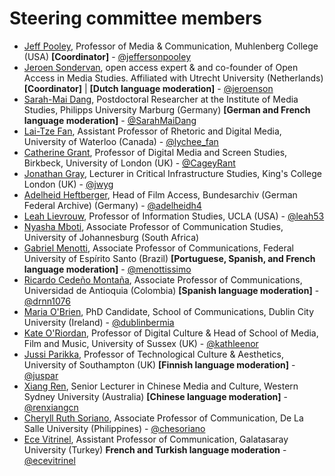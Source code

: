 # Steering committee members

* [Jeff Pooley](https://jeffpooley.com), Professor of Media & Communication, Muhlenberg College (USA) **[Coordinator]** - [@jeffersonpooley](https://twitter.com/jeffersonpooley)
* [Jeroen Sondervan](https://www.uu.nl/staff/JSondervan), open access expert & and co-founder of Open Access in Media Studies. Affiliated with Utrecht University (Netherlands) **[Coordinator]** | **[Dutch language moderation]** - [@jeroenson](https://twitter.com/jeroenson)
* [Sarah-Mai Dang](http://www.oabooks.de/about/academic-cv-en/), Postdoctoral Researcher at the Institute of Media Studies, Philipps University Marburg (Germany) **[German and French language moderation]** - [@SarahMaiDang](https://twitter.com/SarahMaiDang)
* [Lai-Tze Fan](https://laitzefan.com/), Assistant Professor of Rhetoric and Digital Media, University of Waterloo (Canada) - [@lychee_fan](https://twitter.com/lychee_fan)
* [Catherine Grant](https://catherinegrant.org/), Professor of Digital Media and Screen Studies, Birkbeck, University of London (UK)  - [@CageyRant](https://twitter.com/CageyRant)
* [Jonathan Gray](https://jonathangray.org/), Lecturer in Critical Infrastructure Studies, King's College London (UK) - [@jwyg](https://twitter.com/jwyg)
* [Adelheid Heftberger](https://hcommons.org/members/heftberger2017/), Head of Film Access, Bundesarchiv (German Federal Archive) (Germany) - [@adelheidh4](https://twitter.com/adelheidh4)
* [Leah Lievrouw](http://www.tft.ucla.edu/2011/09/faculty-leah-lievrouw/), Professor of Information Studies, UCLA (USA) - [@leah53](https://twitter.com/leah53)
* [Nyasha Mboti](https://www.uj.ac.za/contact/Pages/Nyasha-Mboti.aspx), Associate Professor of Communication Studies, University of Johannesburg (South Africa)
* [Gabriel Menotti](http://comunicacaosocial.ufes.br/pos-graduacao/POSCOM/detalhes-de-pessoal), Associate Professor of Communications, Federal University of Espírito Santo (Brazil) **[Portuguese, Spanish, and French language moderation]** - [@menottissimo](https://twitter.com/menottissimo)
* [Ricardo Cedeño Montaña](http://scienti.colciencias.gov.co:8081/cvlac/visualizador/generarCurriculoCv.do?cod_rh=0001350433), Associate Professor of Communications, Universidad de Antioquia (Colombia) **[Spanish language moderation]** - [@drnn1076](https://twitter.com/drnn1076)
* [Maria O'Brien](https://mobile.twitter.com/dublinbermia?lang=en), PhD Candidate, School of Communications, Dublin City University (Ireland) - [@dublinbermia](https://twitter.com/dublinbermia)
* [Kate O'Riordan](http://www.sussex.ac.uk/profiles/30746), Professor of Digital Culture & Head of School of Media, Film and Music, University of Sussex (UK) - [@kathleenor](https://twitter.com/kathleenor)
* [Jussi Parikka](https://jussiparikka.net/), Professor of Technological Culture & Aesthetics, University of Southampton (UK) **[Finnish language moderation]** - [@juspar](https://twitter.com/juspar)
* [Xiang Ren](https://www.westernsydney.edu.au/ics/people/researchers/xiang_ren), Senior Lecturer in Chinese Media and Culture, Western Sydney University (Australia) **[Chinese language moderation]** - [@renxiangcn](https://twitter.com/renxiangcn)
* [Cheryll Ruth Soriano](http://www.cheryllsoriano.com/), Associate Professor of Communication, De La Salle University (Philippines) - [@chesoriano](https://twitter.com/chesoriano)
* [Ece Vitrinel](http://cv.gsu.edu.tr/en/CV/ece-vitrinel), Assistant Professor of Communication, Galatasaray University (Turkey) **French and Turkish language moderation** - [@ecevitrinel](https://twitter.com/ecevitrinel) 